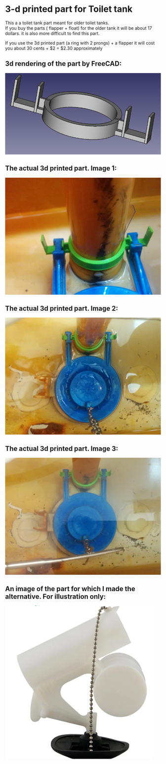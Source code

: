 # 3-d printed part for Toilet tank
This a a toilet tank part meant for older toilet tanks.  
If you buy the parts ( flapper + float) for the  older tank it will be about 17 dollars. it is also more difficult to find this part.

If you use the 3d printed part (a ring with 2 prongs) + a flapper it will cost you about 30 cents + $2 = $2.30 approximately


## 3d rendering of the part by FreeCAD:
![alt text](photos/Exported.PNG)


## The actual 3d printed part. Image 1:
![alt text](photos/IMG_20200206_063639.jpg)


## The actual 3d printed part. Image 2:
![alt text](photos/IMG_20200206_063709.jpg)


## The actual 3d printed part. Image 3:
![alt text](photos/IMG_20200206_063844.jpg)


## An image of the part for which I made the alternative. For illustration only:
![alt text](photos/OldStuffForIllustrationonly.png)
